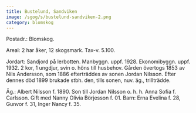 ```yaml
---
title: Bustelund, Sandviken
image: /sgog/s/bustelund-sandviken-2.png
category: blomskog
---
```


Postadr.: Blomskog.

Areal: 2 har åker, 12 skogsmark. Tax-v. 5.100.

Jordart: Sandjord på lerbotten. Manbyggn. uppf. 1928. Ekonomibyggn. uppf. 1932.
2 kor, 1 ungdjur, svin o. höns till husbehov. Gården övertogs 1853 av Nils
Andersson, som 1886 efterträddes av sonen Jordan Nilsson. Efter dennes död 1899
brukade stbh. den, tills sonen, nuv. äg., trillträdde.

Äg.: Albert Nilsson f. 1890. Son till Jordan Nilsson o. h. h. Anna Sofia f.
Carlsson. Gift med Nanny Olivia Börjesson f. 01. Barn: Erna Evelina f. 28,
Gunvor f. 31, Inger Nancy f. 35.
